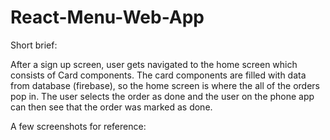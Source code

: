 # React-Menu-Web-App

Short brief:

After a sign up screen, user gets navigated to the home screen which consists of Card components. The card components are filled with data from database (firebase), so the home screen is where the all of the orders pop in. The user selects the order as done and the user on the phone app can then see that the order was marked as done.

A few screenshots for reference:
